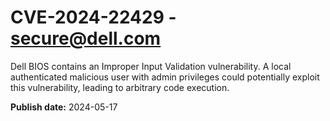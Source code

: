 # CVE-2024-22429 - secure@dell.com

Dell BIOS contains an Improper Input Validation vulnerability. A local authenticated malicious user with admin privileges could potentially exploit this vulnerability, leading to arbitrary code execution.

**Publish date:** 2024-05-17

